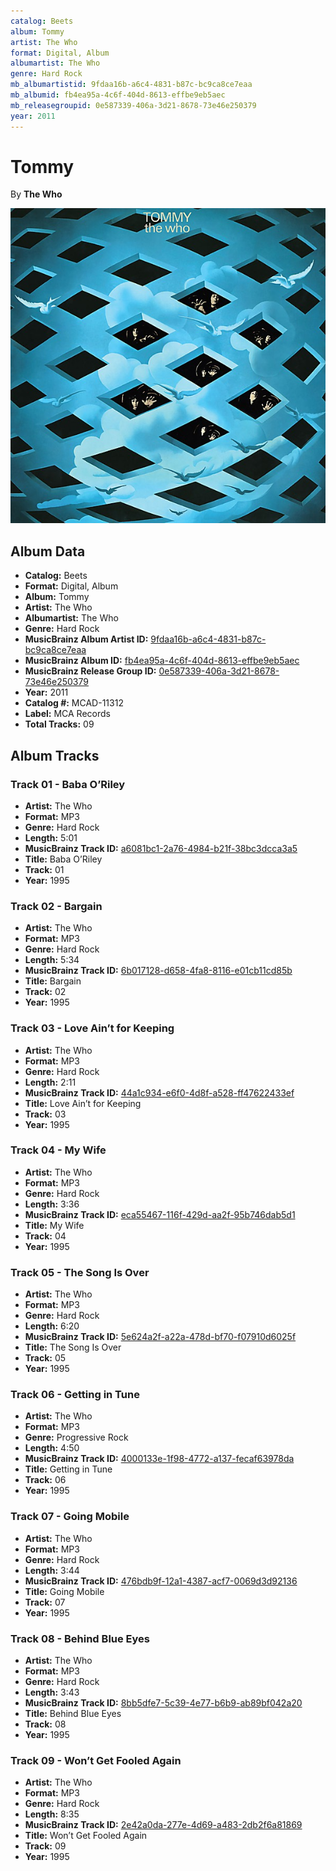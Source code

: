 ```yaml
---
catalog: Beets
album: Tommy
artist: The Who
format: Digital, Album
albumartist: The Who
genre: Hard Rock
mb_albumartistid: 9fdaa16b-a6c4-4831-b87c-bc9ca8ce7eaa
mb_albumid: fb4ea95a-4c6f-404d-8613-effbe9eb5aec
mb_releasegroupid: 0e587339-406a-3d21-8678-73e46e250379
year: 2011
---
```


# Tommy

By **The Who**

![](../../assets/beetscovers/The_Who-Tommy.jpg)

## Album Data

- **Catalog:** Beets
- **Format:** Digital, Album
- **Album:** Tommy
- **Artist:** The Who
- **Albumartist:** The Who
- **Genre:** Hard Rock
- **MusicBrainz Album Artist ID:** [9fdaa16b-a6c4-4831-b87c-bc9ca8ce7eaa](https://musicbrainz.org/artist/9fdaa16b-a6c4-4831-b87c-bc9ca8ce7eaa)
- **MusicBrainz Album ID:** [fb4ea95a-4c6f-404d-8613-effbe9eb5aec](https://musicbrainz.org/release/fb4ea95a-4c6f-404d-8613-effbe9eb5aec)
- **MusicBrainz Release Group ID:** [0e587339-406a-3d21-8678-73e46e250379](https://musicbrainz.org/release-group/0e587339-406a-3d21-8678-73e46e250379)
- **Year:** 2011
- **Catalog #:** MCAD-11312
- **Label:** MCA Records
- **Total Tracks:** 09

## Album Tracks

### Track 01 - Baba O’Riley

- **Artist:** The Who
- **Format:** MP3
- **Genre:** Hard Rock
- **Length:** 5:01
- **MusicBrainz Track ID:** [a6081bc1-2a76-4984-b21f-38bc3dcca3a5](https://musicbrainz.org/recording/a6081bc1-2a76-4984-b21f-38bc3dcca3a5)
- **Title:** Baba O’Riley
- **Track:** 01
- **Year:** 1995

### Track 02 - Bargain

- **Artist:** The Who
- **Format:** MP3
- **Genre:** Hard Rock
- **Length:** 5:34
- **MusicBrainz Track ID:** [6b017128-d658-4fa8-8116-e01cb11cd85b](https://musicbrainz.org/recording/6b017128-d658-4fa8-8116-e01cb11cd85b)
- **Title:** Bargain
- **Track:** 02
- **Year:** 1995

### Track 03 - Love Ain’t for Keeping

- **Artist:** The Who
- **Format:** MP3
- **Genre:** Hard Rock
- **Length:** 2:11
- **MusicBrainz Track ID:** [44a1c934-e6f0-4d8f-a528-ff47622433ef](https://musicbrainz.org/recording/44a1c934-e6f0-4d8f-a528-ff47622433ef)
- **Title:** Love Ain’t for Keeping
- **Track:** 03
- **Year:** 1995

### Track 04 - My Wife

- **Artist:** The Who
- **Format:** MP3
- **Genre:** Hard Rock
- **Length:** 3:36
- **MusicBrainz Track ID:** [eca55467-116f-429d-aa2f-95b746dab5d1](https://musicbrainz.org/recording/eca55467-116f-429d-aa2f-95b746dab5d1)
- **Title:** My Wife
- **Track:** 04
- **Year:** 1995

### Track 05 - The Song Is Over

- **Artist:** The Who
- **Format:** MP3
- **Genre:** Hard Rock
- **Length:** 6:20
- **MusicBrainz Track ID:** [5e624a2f-a22a-478d-bf70-f07910d6025f](https://musicbrainz.org/recording/5e624a2f-a22a-478d-bf70-f07910d6025f)
- **Title:** The Song Is Over
- **Track:** 05
- **Year:** 1995

### Track 06 - Getting in Tune

- **Artist:** The Who
- **Format:** MP3
- **Genre:** Progressive Rock
- **Length:** 4:50
- **MusicBrainz Track ID:** [4000133e-1f98-4772-a137-fecaf63978da](https://musicbrainz.org/recording/4000133e-1f98-4772-a137-fecaf63978da)
- **Title:** Getting in Tune
- **Track:** 06
- **Year:** 1995

### Track 07 - Going Mobile

- **Artist:** The Who
- **Format:** MP3
- **Genre:** Hard Rock
- **Length:** 3:44
- **MusicBrainz Track ID:** [476bdb9f-12a1-4387-acf7-0069d3d92136](https://musicbrainz.org/recording/476bdb9f-12a1-4387-acf7-0069d3d92136)
- **Title:** Going Mobile
- **Track:** 07
- **Year:** 1995

### Track 08 - Behind Blue Eyes

- **Artist:** The Who
- **Format:** MP3
- **Genre:** Hard Rock
- **Length:** 3:43
- **MusicBrainz Track ID:** [8bb5dfe7-5c39-4e77-b6b9-ab89bf042a20](https://musicbrainz.org/recording/8bb5dfe7-5c39-4e77-b6b9-ab89bf042a20)
- **Title:** Behind Blue Eyes
- **Track:** 08
- **Year:** 1995

### Track 09 - Won’t Get Fooled Again

- **Artist:** The Who
- **Format:** MP3
- **Genre:** Hard Rock
- **Length:** 8:35
- **MusicBrainz Track ID:** [2e42a0da-277e-4d69-a483-2db2f6a81869](https://musicbrainz.org/recording/2e42a0da-277e-4d69-a483-2db2f6a81869)
- **Title:** Won’t Get Fooled Again
- **Track:** 09
- **Year:** 1995


